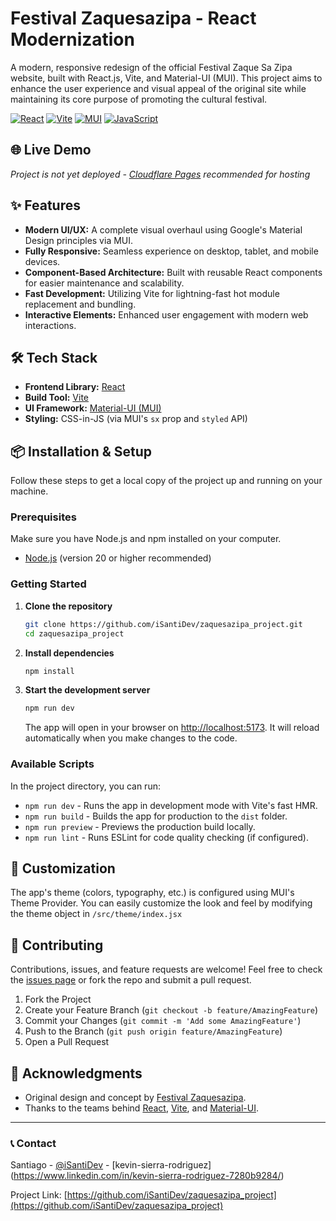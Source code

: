 # Festival Zaquesazipa - React Modernization

A modern, responsive redesign of the official Festival Zaque Sa Zipa website, built with React.js, Vite, and Material-UI (MUI). This project aims to enhance the user experience and visual appeal of the original site while maintaining its core purpose of promoting the cultural festival.

[![React](https://img.shields.io/badge/React-20232A?style=for-the-badge&logo=react&logoColor=61DAFB)](https://reactjs.org/)
[![Vite](https://img.shields.io/badge/Vite-B73BFE?style=for-the-badge&logo=vite&logoColor=FFD62E)](https://vitejs.dev/)
[![MUI](https://img.shields.io/badge/MUI-007FFF?style=for-the-badge&logo=mui&logoColor=white)](https://mui.com/)
[![JavaScript](https://img.shields.io/badge/JavaScript-F7DF1E?style=for-the-badge&logo=javascript&logoColor=black)](https://developer.mozilla.org/en-US/docs/Web/JavaScript)

<!-- ![Project Screenshot](https://via.placeholder.com/800x400?text=Add+Screenshot+of+Your+Project)
_Replace this with a real screenshot of your project_ -->

## 🌐 Live Demo

_Project is not yet deployed - [Cloudflare Pages](https://pages.cloudflare.com/) recommended for hosting_

## ✨ Features

-   **Modern UI/UX:** A complete visual overhaul using Google's Material Design principles via MUI.
-   **Fully Responsive:** Seamless experience on desktop, tablet, and mobile devices.
-   **Component-Based Architecture:** Built with reusable React components for easier maintenance and scalability.
-   **Fast Development:** Utilizing Vite for lightning-fast hot module replacement and bundling.
-   **Interactive Elements:** Enhanced user engagement with modern web interactions.

## 🛠️ Tech Stack

-   **Frontend Library:** [React](https://reactjs.org/)
-   **Build Tool:** [Vite](https://vitejs.dev/)
-   **UI Framework:** [Material-UI (MUI)](https://mui.com/)
-   **Styling:** CSS-in-JS (via MUI's `sx` prop and `styled` API)

## 📦 Installation & Setup

Follow these steps to get a local copy of the project up and running on your machine.

### Prerequisites

Make sure you have Node.js and npm installed on your computer.

-   [Node.js](https://nodejs.org/) (version 20 or higher recommended)

### Getting Started

1.  **Clone the repository**

    ```bash
    git clone https://github.com/iSantiDev/zaquesazipa_project.git
    cd zaquesazipa_project
    ```

2.  **Install dependencies**

    ```bash
    npm install
    ```

3.  **Start the development server**
    ```bash
    npm run dev
    ```
    The app will open in your browser on [http://localhost:5173](http://localhost:5173). It will reload automatically when you make changes to the code.

### Available Scripts

In the project directory, you can run:

-   `npm run dev` - Runs the app in development mode with Vite's fast HMR.
-   `npm run build` - Builds the app for production to the `dist` folder.
-   `npm run preview` - Previews the production build locally.
-   `npm run lint` - Runs ESLint for code quality checking (if configured).

## 🎨 Customization

The app's theme (colors, typography, etc.) is configured using MUI's Theme Provider. You can easily customize the look and feel by modifying the theme object in `/src/theme/index.jsx`

## 🤝 Contributing

Contributions, issues, and feature requests are welcome! Feel free to check the [issues page](https://github.com/iSantiDev/zaquesazipa_project/issues) or fork the repo and submit a pull request.

1. Fork the Project
2. Create your Feature Branch (`git checkout -b feature/AmazingFeature`)
3. Commit your Changes (`git commit -m 'Add some AmazingFeature'`)
4. Push to the Branch (`git push origin feature/AmazingFeature`)
5. Open a Pull Request

## 🙏 Acknowledgments

-   Original design and concept by [Festival Zaquesazipa](https://festivalzaquesazipa.com/).
-   Thanks to the teams behind [React](https://reactjs.org/), [Vite](https://vitejs.dev/), and [Material-UI](https://mui.com/).

---

### 📞 Contact

Santiago - [@iSantiDev](https://github.com/iSantiDev) - [kevin-sierra-rodriguez] (https://www.linkedin.com/in/kevin-sierra-rodriguez-7280b9284/)

Project Link: [https://github.com/iSantiDev/zaquesazipa_project](https://github.com/iSantiDev/zaquesazipa_project)
